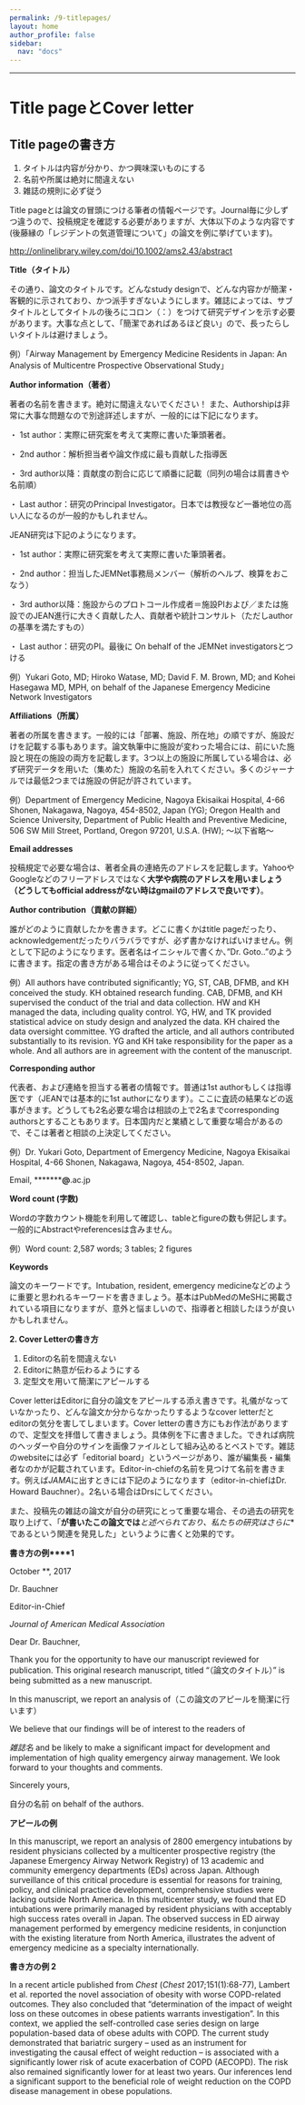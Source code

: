 ```yaml
---
permalink: /9-titlepages/
layout: home
author_profile: false
sidebar: 
  nav: "docs"
---     
```


***

# Title pageとCover letter

## Title pageの書き方

1. タイトルは内容が分かり、かつ興味深いものにする
2. 名前や所属は絶対に間違えない
3. 雑誌の規則に必ず従う 


Title pageとは論文の冒頭につける筆者の情報ページです。Journal毎に少しずつ違うので、投稿規定を確認する必要がありますが、大体以下のような内容です(後藤縁の「レジデントの気道管理について」の論文を例に挙げています)。

http://onlinelibrary.wiley.com/doi/10.1002/ams2.43/abstract

 

**Title（タイトル）**

その通り、論文のタイトルです。どんなstudy designで、どんな内容かが簡潔・客観的に示されており、かつ派手すぎないようにします。雑誌によっては、サブタイトルとしてタイトルの後ろにコロン（：）をつけて研究デザインを示す必要があります。大事な点として、「簡潔であればあるほど良い」ので、長ったらしいタイトルは避けましょう。

例）「Airway Management by Emergency Medicine Residents in Japan: An Analysis of Multicentre Prospective Observational Study」

 

**Author information（著者）**

著者の名前を書きます。絶対に間違えないでください！ また、Authorshipは非常に大事な問題なので別途詳述しますが、一般的には下記になります。

 

・  1st author：実際に研究案を考えて実際に書いた筆頭著者。

・  2nd author：解析担当者や論文作成に最も貢献した指導医

・  3rd author以降：貢献度の割合に応じて順番に記載（同列の場合は肩書きや名前順） 

・  Last author：研究のPrincipal Investigator。日本では教授など一番地位の高い人になるのが一般的かもしれません。

 

JEAN研究は下記のようになります。

 

・  1st author：実際に研究案を考えて実際に書いた筆頭著者。

・  2nd author：担当したJEMNet事務局メンバー（解析のヘルプ、検算をおこなう）

・  3rd author以降：施設からのプロトコール作成者＝施設PIおよび／または施設でのJEAN進行に大きく貢献した人、貢献者や統計コンサルト（ただしauthorの基準を満たすもの）

・  Last author：研究のPI。最後に On behalf of the JEMNet investigatorsとつける

 

例）Yukari Goto, MD; Hiroko Watase, MD; David F. M. Brown, MD; and Kohei Hasegawa MD, MPH, on behalf of the Japanese Emergency Medicine Network Investigators 

 

**Affiliations（所属）**

著者の所属を書きます。一般的には「部署、施設、所在地」の順ですが、施設だけを記載する事もあります。論文執筆中に施設が変わった場合には、前にいた施設と現在の施設の両方を記載します。3つ以上の施設に所属している場合は、必ず研究データを用いた（集めた）施設の名前を入れてください。多くのジャーナルでは最低2つまでは施設の併記が許されています。

例）Department of Emergency Medicine, Nagoya Ekisaikai Hospital, 4-66 Shonen, Nakagawa, Nagoya, 454-8502, Japan (YG); Oregon Health and Science University, Department of Public Health and Preventive Medicine, 506 SW Mill Street, Portland, Oregon 97201, U.S.A. (HW); ～以下省略～

 

**Email addresses**

投稿規定で必要な場合は、著者全員の連絡先のアドレスを記載します。YahooやGoogleなどのフリーアドレスではなく**大学や病院のアドレスを用いましょう（どうしてもofficial addressがない時はgmailのアドレスで良いです）**。

 

**Author contribution（貢献の詳細）**

誰がどのように貢献したかを書きます。どこに書くかはtitle pageだったり、acknowledgementだったりバラバラですが、必ず書かなければいけません。例として下記のようになります。医者名はイニシャルで書くか、”Dr. Goto..”のように書きます。指定の書き方がある場合はそのように従ってください。

 

例）All authors have contributed significantly; YG, ST, CAB, DFMB, and KH conceived the study. KH obtained research funding. CAB, DFMB, and KH supervised the conduct of the trial and data collection. HW and KH managed the data, including quality control. YG, HW, and TK provided statistical advice on study design and analyzed the data. KH chaired the data oversight committee. YG drafted the article, and all authors contributed substantially to its revision. YG and KH take responsibility for the paper as a whole. And all authors are in agreement with the content of the manuscript.



**Corresponding author**

代表者、および連絡を担当する著者の情報です。普通は1st authorもしくは指導医です（JEANでは基本的に1st authorになります）。ここに査読の結果などの返事がきます。どうしても2名必要な場合は相談の上で2名までcorresponding authorsとすることもあります。日本国内だと業績として重要な場合があるので、そこは著者と相談の上決定してください。

 

例）Dr. Yukari Goto, Department of Emergency Medicine, Nagoya Ekisaikai Hospital, 4-66 Shonen, Nakagawa, Nagoya, 454-8502, Japan. 

Email, *********@**.ac.jp

 

**Word count (字数)**

Wordの字数カウント機能を利用して確認し、tableとfigureの数も併記します。一般的にAbstractやreferencesは含みません。

 

例）Word count: 2,587 words; 3 tables; 2 figures

 

**Keywords**

論文のキーワードです。Intubation, resident, emergency medicineなどのように重要と思われるキーワードを書きましょう。基本はPubMedのMeSHに掲載されている項目になりますが、意外と悩ましいので、指導者と相談したほうが良いかもしれません。



**2. Cover Letterの書き方**

1. Editorの名前を間違えない
2. Editorに熱意が伝わるようにする
3. 定型文を用いて簡潔にアピールする

 

Cover letterはEditorに自分の論文をアピールする添え書きです。礼儀がなっていなかったり、どんな論文か分からなかったりするようなcover letterだとeditorの気分を害してしまいます。Cover letterの書き方にもお作法がありますので、定型文を拝借して書きましょう。具体例を下に書きました。できれば病院のヘッダーや自分のサインを画像ファイルとして組み込めるとベストです。雑誌のwebsiteには必ず「editorial board」というページがあり、誰が編集長・編集者なのかが記載されています。Editor-in-chiefの名前を見つけて名前を書きます。例えば*JAMA*に出すときには下記のようになります（editor-in-chiefはDr. Howard Bauchner）。2名いる場合はDrsにしてください。

 

また、投稿先の雑誌の論文が自分の研究にとって重要な場合、その過去の研究を取り上げて、「**が書いたこの論文では***と述べられており、私たちの研究はさらに**であるという関連を発見した」というように書くと効果的です。

 

**書き方の例****1**

October **, 2017

 

Dr. Bauchner

Editor-in-Chief

*Journal of American Medical Association*

 

Dear Dr. Bauchner,

Thank you for the opportunity to have our manuscript reviewed for publication. This original research manuscript, titled “（論文のタイトル）” is being submitted as a new manuscript.

 

In this manuscript, we report an analysis of（この論文のアピールを簡潔に行います）

We believe that our findings will be of interest to the readers of 

*雑誌名* and be likely to make a significant impact for development and implementation of high quality emergency airway management. We look forward to your thoughts and comments.

 

Sincerely yours,

 

自分の名前 on behalf of the authors.

 

**アピールの例**

In this manuscript, we report an analysis of 2800 emergency intubations by resident physicians collected by a multicenter prospective registry (the Japanese Emergency Airway Network Registry) of 13 academic and community emergency departments (EDs) across Japan. Although surveillance of this critical procedure is essential for reasons for training, policy, and clinical practice development, comprehensive studies were lacking outside North America. In this multicenter study, we found that ED intubations were primarily managed by resident physicians with acceptably high success rates overall in Japan. The observed success in ED airway management performed by emergency medicine residents, in conjunction with the existing literature from North America, illustrates the advent of emergency medicine as a specialty internationally.

 

**書き方の例 2**

In a recent article published from *Chest* (*Chest* 2017;151(1):68-77), Lambert et al. reported the novel association of obesity with worse COPD-related outcomes. They also concluded that “determination of the impact of weight loss on these outcomes in obese patients warrants investigation”. In this context, we applied the self-controlled case series design on large population-based data of obese adults with COPD. The current study demonstrated that bariatric surgery – used as an instrument for investigating the causal effect of weight reduction – is associated with a significantly lower risk of acute exacerbation of COPD (AECOPD). The risk also remained significantly lower for at least two years. Our inferences lend a significant support to the beneficial role of weight reduction on the COPD disease management in obese populations. 


